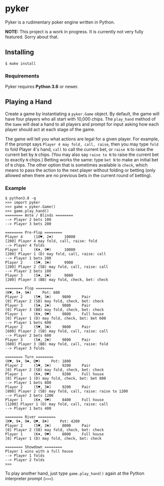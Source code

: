 # pyker

Pyker is a rudimentary poker engine written in Python.

**NOTE:** This project is a work in progress. It is currently not very fully featured. Sorry about that.

## Installing

```
$ make install
```

### Requirements

Pyker requires **Python 3.6** or newer.

## Playing a Hand

Create a game by instantiating a `pyker.Game` object. By default, the game will have four players
who all start with 10,000 chips. The `play_hand` method of the `Game` will deal a hand to all players
and prompt for input asking how each player should act at each stage of the game.

The game will tell you what actions are legal for a given player. For example, if the prompt says `Player 4 may fold,
call, raise`, then you may type `fold` to fold Player 4's hand, `call` to call the current bet, or `raise N` to raise
the current bet by `N` chips. (You may also say `raise to N` to raise the current bet to exactly `N` chips.) Betting
works the same: type `bet N` to make an initial bet of `N` chips. The other option that is sometimes available is `check`,
which means to pass the action to the next player without folding or betting (only allowed when there are no previous
bets in the current round of betting).

### Example

```
$ python3.8 -q
>>> import pyker
>>> game = pyker.Game()
>>> game.play_hand()
======== Ante / Blinds ========
--> Player 2 bets 100
--> Player 3 bets 200

======== Pre-Flop ========
Player 4     (10♥︎, 2♠︎)     10000 	 
[200] Player 4 may fold, call, raise: fold
--> Player 4 folds
Player 1     (K♦︎, 9♥︎)      10000 	 
[200] Player 1 (D) may fold, call, raise: call
--> Player 1 bets 200
Player 2     (5♥︎, 3♣)      9900 	 
[200] Player 2 (SB) may fold, call, raise: call
--> Player 2 bets 100
Player 3     (5♣, 2♣)      9800 	 
[200] Player 3 (BB) may fold, check, bet: check

======== Flop ========
(K♥︎, 9♦︎, 9♣)     Pot: 600
Player 2     (5♥︎, 3♣)     9800     Pair
[0] Player 2 (SB) may fold, check, bet: check
Player 3     (5♣, 2♣)     9800     Pair
[0] Player 3 (BB) may fold, check, bet: check
Player 1     (K♦︎, 9♥︎)     9800     Full house
[0] Player 1 (D) may fold, check, bet: bet 600
--> Player 1 bets 600
Player 2     (5♥︎, 3♣)     9800     Pair
[600] Player 2 (SB) may fold, call, raise: call
--> Player 2 bets 600
Player 3     (5♣, 2♣)     9800     Pair
[600] Player 3 (BB) may fold, call, raise: fold
--> Player 3 folds

======== Turn ========
(K♥︎, 9♦︎, 9♣, Q♥︎)     Pot: 1800
Player 2     (5♥︎, 3♣)     9200     Pair
[0] Player 2 (SB) may fold, check, bet: check
Player 1     (K♦︎, 9♥︎)     9200     Full house
[0] Player 1 (D) may fold, check, bet: bet 800 
--> Player 1 bets 800
Player 2     (5♥︎, 3♣)     9200     Pair
[800] Player 2 (SB) may fold, call, raise: raise to 1200 
--> Player 2 bets 1200
Player 1     (K♦︎, 9♥︎)     8400     Full house
[1200] Player 1 (D) may fold, call, raise: call
--> Player 1 bets 400

======== River ========
(K♥︎, 9♦︎, 9♣, Q♥︎, 8♦︎)     Pot: 4200
Player 2     (5♥︎, 3♣)     8000     Pair
[0] Player 2 (SB) may fold, check, bet: check
Player 1     (K♦︎, 9♥︎)     8000     Full house
[0] Player 1 (D) may fold, check, bet: check

======== Showdown ========
Player 1 wins with a full house
--> Player 1 folds
--> Player 2 folds
>>>
```

To play another hand, just type `game.play_hand()` again at the Python interpreter prompt (`>>>`).
